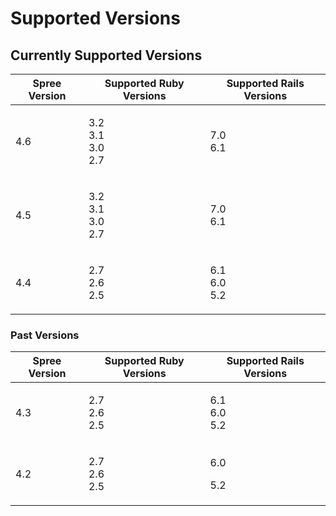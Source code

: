 # Supported Versions

## Currently Supported Versions

| Spree Version | Supported Ruby Versions         | Supported Rails Versions |
| ------------- | ------------------------------- | ------------------------ |
| 4.6           | <p>3.2<br>3.1<br>3.0<br>2.7</p> | <p>7.0<br>6.1</p>        |
| 4.5           | <p>3.2<br>3.1<br>3.0<br>2.7</p> | <p>7.0<br>6.1</p>        |
| 4.4           | <p>2.7<br>2.6<br>2.5</p>        | <p>6.1<br>6.0<br>5.2</p> |

### Past Versions

| Spree Version | Supported Ruby Versions  | Supported Rails Versions |
| ------------- | ------------------------ | ------------------------ |
| 4.3           | <p>2.7<br>2.6<br>2.5</p> | <p>6.1<br>6.0<br>5.2</p> |
| 4.2           | <p>2.7<br>2.6<br>2.5</p> | <p>6.0</p><p>5.2</p>     |

